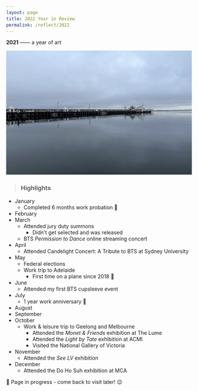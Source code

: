 ```yaml
---
layout: page
title: 2022 Year in Review
permalink: /reflect/2022
---
```


<b>2021</b> —— a year of art

<img src="/assets/2022-10-geelong.jpg" alt="The Pier in Geelong">

> ### Highlights
>
- January
  - Completed 6 months work probation 🎉
- February
- March
  - Attended jury duty summons
    - Didn't get selected and was released
  - BTS *Permission to Dance* online streaming concert
- April
  - Attended Candelight Concert: A Tribute to BTS at Sydney University
- May
  - Federal elections
  - Work trip to Adelaide
    - First time on a plane since 2018 🤯
- June
  - Attended my first BTS cupsleeve event
- July
  - 1 year work anniversary 🎉
- August
- September
- October
  - Work & leisure trip to Geelong and Melbourne
    - Attended the *Monet & Friends* exhibition at The Lume
    - Attended the *Light by Tate* exhibition at ACMI
    - Visited the National Gallery of Victoria 
- November
  - Attended the *See LV* exhibition
- December
  - Attended the Do Ho Suh exhibition at MCA

🚧 Page in progress - come back to visit later! 😉 

<style>
  .wrapper {
    max-width: 58em;
  }
</style>